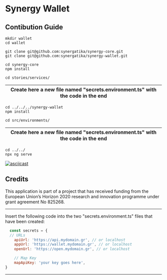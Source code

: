 # Synergy Wallet

## Contibution Guide

```
mkdir wallet
cd wallet

git clone git@github.com:synergatika/synergy-core.git
git clone git@github.com:synergatika/synergy-wallet.git

cd synergy-core
npm install

cd stories/services/
```
| Create here a new file named "secrets.environment.ts" with the code in the end|
|-----------------------------------------|
```
cd ../../../synergy-wallet
npm install

cd src/environments/
```
| Create here a new file named "secrets.environment.ts" with the code in the end|
|-----------------------------------------|
```
cd ../../
npx ng serve
```

[![asciicast](https://asciinema.org/a/qIfIt1EGecGZTetbJa8GXZFPg.svg)](https://asciinema.org/a/qIfIt1EGecGZTetbJa8GXZFPg)

## Credits

This application is part of a project that has received funding from the European Union’s Horizon 2020 research and innovation programme under grant agreement No 825268. 

*****
Insert the following code into the two "secrets.environment.ts" files that have been created: 
```javascript
  const secrets = {
  // URLs
    apiUrl: 'https://api.mydomain.gr', // or localhost
    appUrl: 'https://wallet.mydomain.gr', // or localhost
    openUrl: 'https://open.mydomain.gr', // or localhost

    // Map Key
    mapApiKey: 'your key goes here',
}
```
*****
